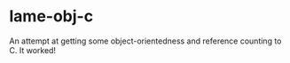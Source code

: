 lame-obj-c
==========

An attempt at getting some object-orientedness and reference counting to C. It worked!